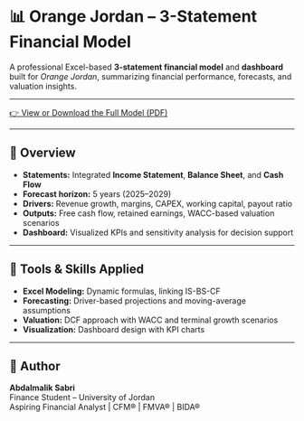 # 📊 Orange Jordan – 3-Statement Financial Model

A professional Excel-based **3-statement financial model** and **dashboard** built for *Orange Jordan*, summarizing financial performance, forecasts, and valuation insights.

---

[👉 View or Download the Full Model (PDF)](./Excel_Projects/Orange_Jordan1.PDF)



---

## 🧠 Overview
- **Statements:** Integrated **Income Statement**, **Balance Sheet**, and **Cash Flow**
- **Forecast horizon:** 5 years (2025–2029)
- **Drivers:** Revenue growth, margins, CAPEX, working capital, payout ratio
- **Outputs:** Free cash flow, retained earnings, WACC-based valuation scenarios
- **Dashboard:** Visualized KPIs and sensitivity analysis for decision support

---

## 🧩 Tools & Skills Applied
- **Excel Modeling:** Dynamic formulas, linking IS-BS-CF  
- **Forecasting:** Driver-based projections and moving-average assumptions  
- **Valuation:** DCF approach with WACC and terminal growth scenarios  
- **Visualization:** Dashboard design with KPI charts  

---

## 🧾 Author
**Abdalmalik Sabri**  
Finance Student – University of Jordan  
Aspiring Financial Analyst | CFM® | FMVA® | BIDA®  


